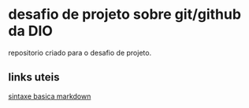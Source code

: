 # desafio de projeto sobre git/github da DIO 

repositorio criado para o desafio de projeto.


## links uteis 
[sintaxe basica markdown](https://www.markdownguide.org/basic-syntax/)

